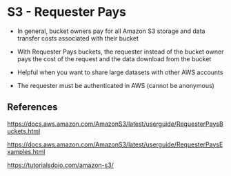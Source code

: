 # S3 - Requester Pays

- In general, bucket owners pay for all Amazon S3 storage and data transfer costs associated with their bucket

- With Requester Pays buckets, the requester instead of the bucket owner pays the cost of the request and the data download from the bucket

- Helpful when you want to share large datasets with other AWS accounts

- The requester must be authenticated in AWS (cannot be anonymous)

## References

https://docs.aws.amazon.com/AmazonS3/latest/userguide/RequesterPaysBuckets.html

https://docs.aws.amazon.com/AmazonS3/latest/userguide/RequesterPaysExamples.html

https://tutorialsdojo.com/amazon-s3/